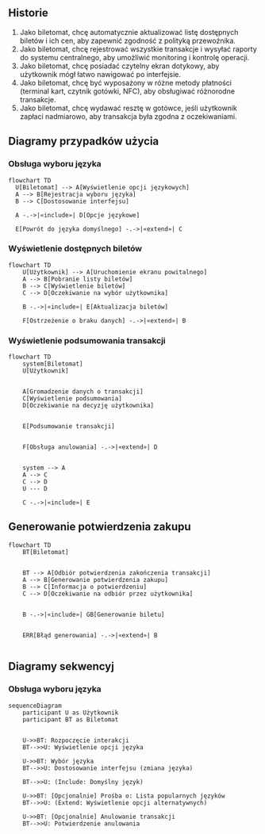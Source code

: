 ## Historie
1. Jako biletomat, chcę automatycznie aktualizować listę dostępnych biletów i ich
cen, aby zapewnić zgodność z polityką przewoźnika.
2. Jako biletomat, chcę rejestrować wszystkie transakcje i wysyłać raporty do
systemu centralnego, aby umożliwić monitoring i kontrolę operacji.
3. Jako biletomat, chcę posiadać czytelny ekran dotykowy, aby użytkownik mógł
łatwo nawigować po interfejsie.
4. Jako biletomat, chcę być wyposażony w różne metody płatności (terminal kart,
czytnik gotówki, NFC), aby obsługiwać różnorodne transakcje.
5. Jako biletomat, chcę wydawać resztę w gotówce, jeśli użytkownik zapłaci
nadmiarowo, aby transakcja była zgodna z oczekiwaniami.

## Diagramy przypadków użycia 

### Obsługa wyboru języka

```mermaid
flowchart TD
  U[Biletomat] --> A[Wyświetlenie opcji językowych]
  A --> B[Rejestracja wyboru języka]  
  B --> C[Dostosowanie interfejsu]
  
  A -.->|«include»| D[Opcje językowe]
  
  E[Powrót do języka domyślnego] -.->|«extend»| C
```

### Wyświetlenie dostępnych biletów

```mermaid
flowchart TD  
    U[Użytkownik] --> A[Uruchomienie ekranu powitalnego]  
    A --> B[Pobranie listy biletów]  
    B --> C[Wyświetlenie biletów]  
    C --> D[Oczekiwanie na wybór użytkownika]  

    B -.->|«include»| E[Aktualizacja biletów]  

    F[Ostrzeżenie o braku danych] -.->|«extend»| B
```
### Wyświetlenie podsumowania transakcji
```mermaid
flowchart TD
    system[Biletomat]
    U[Użytkownik]
    
    
    A[Gromadzenie danych o transakcji]
    C[Wyświetlenie podsumowania]
    D[Oczekiwanie na decyzję użytkownika]
    
    
    E[Podsumowanie transakcji]
    
  
    F[Obsługa anulowania] -.->|«extend»| D
    
    
    system --> A
    A --> C
    C --> D
    U --- D 
  
    C -.->|«include»| E

```
## Generowanie potwierdzenia zakupu
```mermaid
flowchart TD
    BT[Biletomat]
    
    
    BT --> A[Odbiór potwierdzenia zakończenia transakcji]
    A --> B[Generowanie potwierdzenia zakupu]
    B --> C[Informacja o potwierdzeniu]
    C --> D[Oczekiwanie na odbiór przez użytkownika]

   
    B -.->|«include»| GB[Generowanie biletu]
    
    
    ERR[Błąd generowania] -.->|«extend»| B


```

## Diagramy sekwencyj
### Obsługa wyboru języka
```mermaid
sequenceDiagram
    participant U as Użytkownik
    participant BT as Biletomat

  
    U->>BT: Rozpoczęcie interakcji
    BT-->>U: Wyświetlenie opcji języka

    U->>BT: Wybór języka
    BT-->>U: Dostosowanie interfejsu (zmiana języka)

    BT-->>U: (Include: Domyślny język)

    U->>BT: [Opcjonalnie] Prośba o: Lista popularnych języków
    BT-->>U: (Extend: Wyświetlenie opcji alternatywnych)

    U->>BT: [Opcjonalnie] Anulowanie transakcji
    BT-->>U: Potwierdzenie anulowania

```

